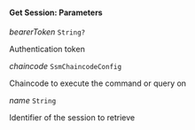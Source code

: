 

#### Get Session: Parameters  
  
<article>

*bearerToken* `String?` 

Authentication token

</article>
<article>

*chaincode* `SsmChaincodeConfig` 

Chaincode to execute the command or query on

</article>
<article>

*name* `String` 

Identifier of the session to retrieve

</article>

